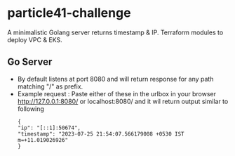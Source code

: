 # particle41-challenge
A  minimalistic Golang server returns timestamp &amp; IP. Terraform modules to deploy VPC &amp; EKS.

## Go Server
- By default listens at port 8080 and will return response for any path matching "/" as prefix.
- Example request : Paste either of these in the urlbox in your browser http://127.0.0.1:8080/ or localhost:8080/ and it wil return output similar to following
    ```
    {
    "ip": "[::1]:50674",
    "timestamp": "2023-07-25 21:54:07.566179008 +0530 IST m=+11.019026926"
    }
    ```